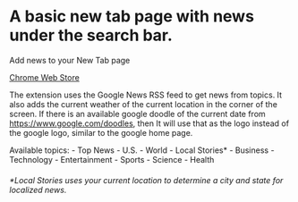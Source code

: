 # A basic new tab page with news under the search bar.
Add news to your New Tab page

[Chrome Web Store](https://chrome.google.com/webstore/detail/newstab/ofegllclgfaldidpfebjcleoaboaddno)

The extension uses the Google News RSS feed to get news from topics.
It also adds the current weather of the current location in the corner of the screen.
If there is an available google doodle of the current date from https://www.google.com/doodles, then It will use that as the logo instead of the google logo, similar to the google home page.

Available topics:
    - Top News
    - U.S.
    - World
    - Local Stories*
    - Business
    - Technology
    - Entertainment
    - Sports
    - Science
    - Health

###### **Local Stories uses your current location to determine a city and state for localized news.*
